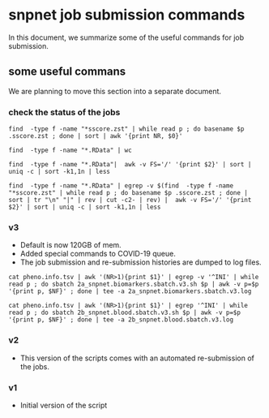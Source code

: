 # snpnet job submission commands

In this document, we summarize some of the useful commands for job submission.

## some useful commans

We are planning to move this section into a separate document.

### check the status of the jobs

```{bash}
find  -type f -name "*sscore.zst" | while read p ; do basename $p .sscore.zst ; done | sort | awk '{print NR, $0}'

find  -type f -name "*.RData" | wc

find  -type f -name "*.RData"|  awk -v FS='/' '{print $2}' | sort | uniq -c | sort -k1,1n | less

find  -type f -name "*.RData" | egrep -v $(find  -type f -name "*sscore.zst" | while read p ; do basename $p .sscore.zst ; done | sort | tr "\n" "|" | rev | cut -c2- | rev) |  awk -v FS='/' '{print $2}' | sort | uniq -c | sort -k1,1n | less
```

### v3

- Default is now 120GB of mem.
- Added special commands to COVID-19 queue.
- The job submission and re-submission histories are dumped to log files.

```{bash}
cat pheno.info.tsv | awk '(NR>1){print $1}' | egrep -v '^INI' | while read p ; do sbatch 2a_snpnet.biomarkers.sbatch.v3.sh $p | awk -v p=$p '{print p, $NF}' ; done | tee -a 2a_snpnet.biomarkers.sbatch.v3.log

cat pheno.info.tsv | awk '(NR>1){print $1}' | egrep '^INI' | while read p ; do sbatch 2b_snpnet.blood.sbatch.v3.sh $p | awk -v p=$p '{print p, $NF}' ; done | tee -a 2b_snpnet.blood.sbatch.v3.log
```

### v2

- This version of the scripts comes with an automated re-submission of the jobs.

### v1

- Initial version of the script
